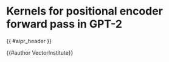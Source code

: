 # Kernels for positional encoder forward pass in GPT-2

<!-- Header -->

{{ #aipr_header }}

<!-- Main Body -->

<!-- Contributors -->

{{#author VectorInstitute}} <!-- replace VectorInstitute with your github user -->
